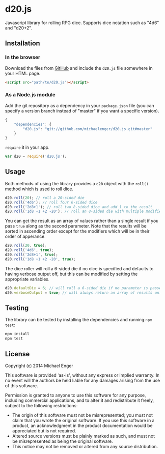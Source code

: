 # d20.js

Javascript library for rolling RPG dice. Supports dice notation such as "4d6" and "d20+2".

## Installation

### In the browser

Download the files from [GitHub](https://github.com/michaelenger/d20.js) and include the `d20.js` file somewhere in your HTML page.

```html
<script src="path/to/d20.js"></script>
```

### As a Node.js module

Add the git repository as a dependency in your `package.json` file (you can specify a version branch instead of "master" if you want a specific version).

```javascript
{
	"dependencies": {
		"d20.js": "git://github.com/michaelenger/d20.js.git#master"
	}
}
```

`require` it in your app.

```javascript
var d20 = require('d20.js');
```

## Usage

Both methods of using the library provides a `d20` object with the `roll()` method which is used to roll dice.

```javascript
d20.roll(20); // roll a 20-sided die
d20.roll('4d6'); // roll four 6-sided dice
d20.roll('2d8+1'); // roll two 8-sided dice and add 1 to the result
d20.roll('1d8 +1 +2 -20'); // roll an 8-sided die with multiple modifiers
```

You can get the result as an array of values rather than a single result if you pass `true` along as the second parameter. Note that the results will be sorted in ascending order except for the modifiers which will be in their order of apperance.

```javascript
d20.roll(20, true);
d20.roll('4d6', true);
d20.roll('2d8+1', true);
d20.roll('1d8 +1 +2 -20', true);
```

The dice roller will roll a 6-sided die if no dice is specified and defaults to having verbose output off, but this can be modified by setting the appropriate variables.

```javascript
d20.defaultDie = 6; // will roll a 6-sided die if no parameter is passed to roll()
d20.verboseOutput = true; // will always return an array of results unless false is passed as the second parameter
```

## Testing

The library can be tested by installing the dependencies and running `npm test`:

```bash
npm install
npm test
```

## License

Copyright (c) 2014 Michael Enger

This software is provided 'as-is', without any express or implied warranty. In no event will the authors be held liable for any damages arising from the use of this software.

Permission is granted to anyone to use this software for any purpose, including commercial applications, and to alter it and redistribute it freely, subject to the following restrictions:

 * The origin of this software must not be misrepresented; you must not claim that you wrote the original software. If you use this software in a product, an acknowledgment in the product documentation would be appreciated but is not required.
 * Altered source versions must be plainly marked as such, and must not be misrepresented as being the original software.
 * This notice may not be removed or altered from any source distribution.
